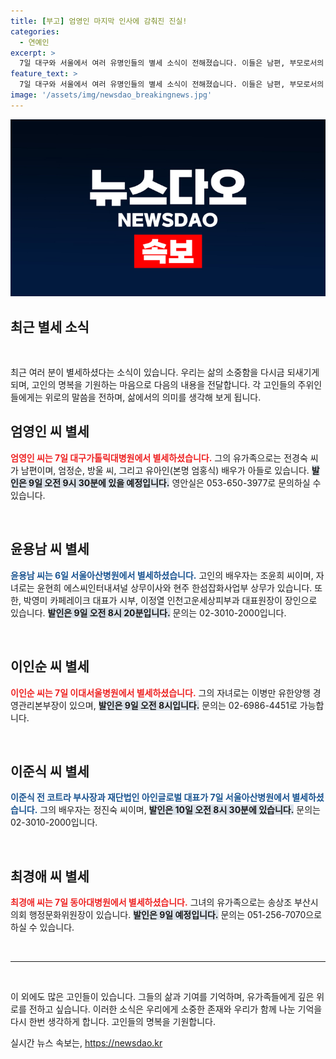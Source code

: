 ```yaml
---
title: [부고] 엄영인 마지막 인사에 감춰진 진실!
categories:
  - 연예인
excerpt: >
  7일 대구와 서울에서 여러 유명인들의 별세 소식이 전해졌습니다. 이들은 남편, 부모로서의 마지막 길을 떠나며, 발인 일정도 함께 공개되었습니다. 슬픔을 나누는 이들과 함께 마지막 인사를 전하세요.
feature_text: >
  7일 대구와 서울에서 여러 유명인들의 별세 소식이 전해졌습니다. 이들은 남편, 부모로서의 마지막 길을 떠나며, 발인 일정도 함께 공개되었습니다. 슬픔을 나누는 이들과 함께 마지막 인사를 전하세요.
image: '/assets/img/newsdao_breakingnews.jpg'
---
```


<p><img src="/assets/img/newsdao_breakingnews.jpg" alt="flaretime 속보" /></p>

<h2 data-ke-size="size26">최근 별세 소식</h2>

<p data-ke-size="size16">&nbsp;</p>

<p>최근 여러 분이 별세하셨다는 소식이 있습니다. 우리는 삶의 소중함을 다시금 되새기게 되며, 고인의 명복을 기원하는 마음으로 다음의 내용을 전달합니다. 각 고인들의 주위인들에게는 위로의 말씀을 전하며, 삶에서의 의미를 생각해 보게 됩니다. </p>

<h2>엄영인 씨 별세</h2>

<p><b><span style="color: #ee2323;">엄영인 씨는 7일 대구가톨릭대병원에서 별세하셨습니다.</span></b> 그의 유가족으로는 전경숙 씨가 남편이며, 엄정순, 방울 씨, 그리고 유아인(본명 엄홍식) 배우가 아들로 있습니다. <b><span style="background-color: #21538527;">발인은 9일 오전 9시 30분에 있을 예정입니다.</span></b> 영안실은 053-650-3977로 문의하실 수 있습니다. </p>

<p data-ke-size="size16">&nbsp;</p>

<h2>윤용남 씨 별세</h2>

<p><b><span style="color: #1a5490;">윤용남 씨는 6일 서울아산병원에서 별세하셨습니다.</span></b> 고인의 배우자는 조윤희 씨이며, 자녀로는 윤현희 에스씨인터내셔널 상무이사와 현주 한섬잡화사업부 상무가 있습니다. 또한, 박영미 카페레이크 대표가 시부, 이정열 인천고운세상피부과 대표원장이 장인으로 있습니다. <b><span style="background-color: #21538527;">발인은 9일 오전 8시 20분입니다.</span></b> 문의는 02-3010-2000입니다.</p>

<p data-ke-size="size16">&nbsp;</p>

<h2>이인순 씨 별세</h2>

<p><b><span style="color: #ee2323;">이인순 씨는 7일 이대서울병원에서 별세하셨습니다.</span></b> 그의 자녀로는 이병만 유한양행 경영관리본부장이 있으며, <b><span style="background-color: #21538527;">발인은 9일 오전 8시입니다.</span></b> 문의는 02-6986-4451로 가능합니다. </p>

<p data-ke-size="size16">&nbsp;</p>

<h2>이준식 씨 별세</h2>

<p><b><span style="color: #1a5490;">이준식 전 코트라 부사장과 재단법인 아인글로벌 대표가 7일 서울아산병원에서 별세하셨습니다.</span></b> 그의 배우자는 정진숙 씨이며, <b><span style="background-color: #21538527;">발인은 10일 오전 8시 30분에 있습니다.</span></b> 문의는 02-3010-2000입니다.</p>

<p data-ke-size="size16">&nbsp;</p>

<h2>최경애 씨 별세</h2>

<p><b><span style="color: #ee2323;">최경애 씨는 7일 동아대병원에서 별세하셨습니다.</span></b> 그녀의 유가족으로는 송상조 부산시의회 행정문화위원장이 있습니다. <b><span style="background-color: #21538527;">발인은 9일 예정입니다.</span></b> 문의는 051-256-7070으로 하실 수 있습니다.</p>

<p data-ke-size="size16">&nbsp;</p>

<hr>

<p data-ke-size="size16">&nbsp;</p>

<p>이 외에도 많은 고인들이 있습니다. 그들의 삶과 기여를 기억하며, 유가족들에게 깊은 위로를 전하고 싶습니다. 이러한 소식은 우리에게 소중한 존재와 우리가 함께 나눈 기억을 다시 한번 생각하게 합니다. 고인들의 명복을 기원합니다.</p>
실시간 뉴스 속보는, <a href="https://newsdao.kr" rel="dofollow">https://newsdao.kr</a>


